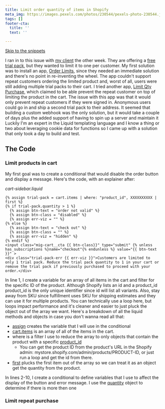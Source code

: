 ```yaml
---
title: Limit order quantity of items in Shopify
meta_img: https://images.pexels.com/photos/230544/pexels-photo-230544.jpeg?auto=compress&cs=tinysrgb&dpr=2&h=750&w=1260
tags: []
footer-cta:
  title: ''
  text: ''

---
```

[Skip to the snippets](#shopify-code-section)

I ran in to this issue with [my client](https://mikunafoods.com/) the other week. They are offering a [free trial pack](https://mikunafoods.com/), but they wanted to limit it to one per customer. My first solution was to install an app, [Order Limits](https://apps.shopify.com/order-limits-minmaxify), since they needed an immediate solution and there's no point in re-inventing the wheel. The app couldn't support repeat customers ordering the limited product and, worst of all, users were still adding multiple trial packs to their cart. I tried another app, [Limit Qty Purchase](https://apps.shopify.com/purchase-limit), which claimed to be able prevent the repeat customer on top of limiting the product in the cart. The issue with this app was that it would only prevent repeat customers if they were signed in. Anonymous users could go in and ship a second trial pack to their address. It seemed that building a custom webhook was the only solution, but it would take a couple of days plus the added support of having to spin up a server and maintain it  Luckily I'm an expert in the Liquid templating language and I know a thing or two about leveraging cookie data for functions so I came up with a solution that only took a day to build and test.

<h2 id="shopify-code-section">The Code</h2>

### Limit products in cart

My first goal was to create a conditional that would disable the order button and display a message. Here's the code, with an explainer after:

_cart-sidebar.liquid_

    {% assign trial-pack = cart.items | where: "product_id", XXXXXXXXXX | first %}
    {% if trial-pack.quantity > 1 %}
      {% assign btn-text = "order not valid" %}
      {% assign btn-class = "disabled" %}
      {% assign err-viz = "" %}
    {% else %}
      {% assign btn-text = "check out" %}
      {% assign btn-class = "" %}
      {% assign err-viz = "hidden" %}
    {% endif %}
    <input class="mig-cart__cta {{ btn-class}}" type="submit" {% unless has_subscriptions %}name="checkout"{% endunless %} value="{{ btn-text }}" >
    <div class="trial-pack-err {{ err-viz }}">Customers are limited to only 1 trial pack. Reduce the trial pack quantity to 1 in your cart or remove the trial pack if previously purchased to proceed with your order.</div>

In line 1, I create a variable for an array of all items in the cart and filter for the specific ID of the product. Although Shopify lists an id and a product_id product_id is the only unique identifier since id will list all variants. Also, stay away from SKU since fulfillment uses SKU for shipping estimates and they can use it for multiple products. You can technically use a loop here, but loops impact performance and it's cleaner and easier to just pluck the object out of the array we want. Here's a breakdown of all the liquid methods and objects in case you don't wanna read all that:

* [assign](https://shopify.github.io/liquid/tags/variable/) creates the variable that I will use in the conditional
* [cart.items](https://shopify.dev/api/liquid/objects/cart#cart-items) is an array of all of the items in the cart.
* where is a filter I use to reduce the array to only objects that contain the product with a specific [product_id](https://shopify.dev/api/liquid/objects/line_item#line_item-product_id)
  * You can get the product ID from the product's URL in the Shopify admin: mystore.shopify.com/admin/products/PRODUCT-ID, or just run a loop and get the id from there.
* [first](https://shopify.github.io/liquid/filters/first/) plucks the first item out of the array so we can treat it as an object get the quantity from the product. 

In lines 2-10, I create a conditional to define variables that I use to affect the display of the button and error message. I use the [quantity](https://shopify.dev/api/liquid/objects/line_item#line_item-quantity) object to determine if there is more then one 

### Limit repeat purchase